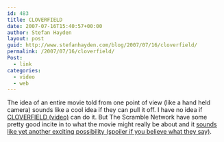 ```yaml
---
id: 483
title: CLOVERFIELD
date: 2007-07-16T15:40:57+00:00
author: Stefan Hayden
layout: post
guid: http://www.stefanhayden.com/blog/2007/07/16/cloverfield/
permalink: /2007/07/16/cloverfield/
Post:
  - link
categories:
  - video
  - web
---
```

The idea of an entire movie told from one point of view (like a hand held camera) sounds like a cool idea if they can pull it off. I have no idea if <a href="http://www.youtube.com/watch?v=QX8cpgLkj7U">CLOVERFIELD (video)</a> can do it. But The Scramble Network have some pretty good incite in to what the movie might really be about and it <a href="http://www.scramblenetwork.com/?p=428#more-428">sounds like yet another exciting possibility (spoiler if you believe what they say)</a>. 